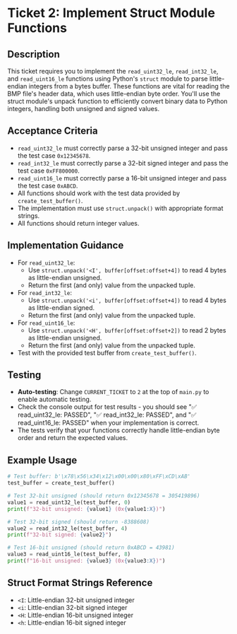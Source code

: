 # Ticket 2: Implement Struct Module Functions

## Description
This ticket requires you to implement the `read_uint32_le`, `read_int32_le`, and `read_uint16_le` functions using Python's `struct` module to parse little-endian integers from a bytes buffer. These functions are vital for reading the BMP file's header data, which uses little-endian byte order. You'll use the struct module's unpack function to efficiently convert binary data to Python integers, handling both unsigned and signed values.

## Acceptance Criteria
- `read_uint32_le` must correctly parse a 32-bit unsigned integer and pass the test case `0x12345678`.
- `read_int32_le` must correctly parse a 32-bit signed integer and pass the test case `0xFF800000`.
- `read_uint16_le` must correctly parse a 16-bit unsigned integer and pass the test case `0xABCD`.
- All functions should work with the test data provided by `create_test_buffer()`.
- The implementation must use `struct.unpack()` with appropriate format strings.
- All functions should return integer values.

## Implementation Guidance
- For `read_uint32_le`:
  - Use `struct.unpack('<I', buffer[offset:offset+4])` to read 4 bytes as little-endian unsigned.
  - Return the first (and only) value from the unpacked tuple.
- For `read_int32_le`:
  - Use `struct.unpack('<i', buffer[offset:offset+4])` to read 4 bytes as little-endian signed.
  - Return the first (and only) value from the unpacked tuple.
- For `read_uint16_le`:
  - Use `struct.unpack('<H', buffer[offset:offset+2])` to read 2 bytes as little-endian unsigned.
  - Return the first (and only) value from the unpacked tuple.
- Test with the provided test buffer from `create_test_buffer()`.

## Testing
- **Auto-testing**: Change `CURRENT_TICKET` to `2` at the top of `main.py` to enable automatic testing.
- Check the console output for test results - you should see "✅ read_uint32_le: PASSED", "✅ read_int32_le: PASSED", and "✅ read_uint16_le: PASSED" when your implementation is correct.
- The tests verify that your functions correctly handle little-endian byte order and return the expected values.

## Example Usage
```python
# Test buffer: b'\x78\x56\x34\x12\x00\x00\x80\xFF\xCD\xAB'
test_buffer = create_test_buffer()

# Test 32-bit unsigned (should return 0x12345678 = 305419896)
value1 = read_uint32_le(test_buffer, 0)
print(f"32-bit unsigned: {value1} (0x{value1:X})")

# Test 32-bit signed (should return -8388608)
value2 = read_int32_le(test_buffer, 4)
print(f"32-bit signed: {value2}")

# Test 16-bit unsigned (should return 0xABCD = 43981)
value3 = read_uint16_le(test_buffer, 8)
print(f"16-bit unsigned: {value3} (0x{value3:X})")
```

## Struct Format Strings Reference
- `<I`: Little-endian 32-bit unsigned integer
- `<i`: Little-endian 32-bit signed integer  
- `<H`: Little-endian 16-bit unsigned integer
- `<h`: Little-endian 16-bit signed integer
